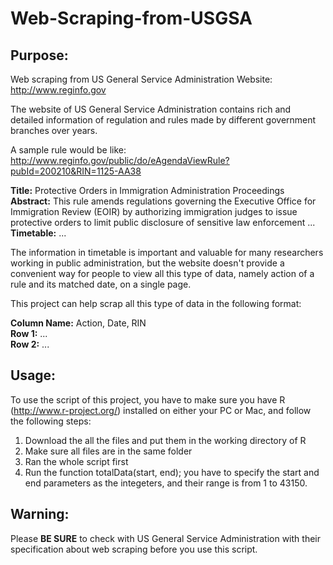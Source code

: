 Web-Scraping-from-USGSA
=======================

<h2>Purpose:</h2>

Web scraping from US General Service Administration Website: http://www.reginfo.gov

The website of US General Service Administration contains rich and detailed information of regulation and rules made by different government branches over years.

A sample rule would be like: http://www.reginfo.gov/public/do/eAgendaViewRule?pubId=200210&RIN=1125-AA38

<strong>Title:</strong> Protective Orders in Immigration Administration Proceedings<br>
<strong>Abstract:</strong> This rule amends regulations governing the Executive Office for Immigration Review (EOIR) by authorizing immigration judges to issue protective orders to limit public disclosure of sensitive law enforcement ...<br>
<strong>Timetable:</strong> ...

The information in timetable is important and valuable for many researchers working in public administration, but the website doesn't provide a convenient way for people to view all this type of data, namely action of a rule and its matched date, on a single page.

This project can help scrap all this type of data in the following format:

<strong>Column Name:</strong> Action,    Date,    RIN<br>
<strong>Row 1:</strong>        ...<br>
<strong>Row 2:</strong>        ...

<h2>Usage:</h2>

To use the script of this project, you have to make sure you have R (http://www.r-project.org/) installed on either your PC or Mac, and follow the following steps:

1. Download the all the files and put them in the working directory of R
2. Make sure all files are in the same folder
2. Ran the whole script first
3. Run the function totalData(start, end); you have to specify the start and end parameters as the integeters, and their range is from 1 to 43150.

<h2>Warning:</h2> 

Please <strong>BE SURE</strong> to check with US General Service Administration with their specification about web scraping before you use this script. 

